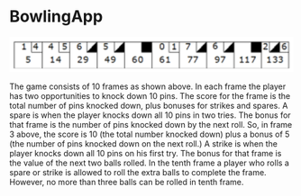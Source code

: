 # BowlingApp

<img src="https://github.com/MrVipinVijayan/BowlingApp/blob/master/images/bowling_game_design.png?raw=true" />

The game consists of 10 frames as shown above. In each frame the player has
two opportunities to knock down 10 pins. The score for the frame is the total
number of pins knocked down, plus bonuses for strikes and spares.
A spare is when the player knocks down all 10 pins in two tries. The bonus for
that frame is the number of pins knocked down by the next roll. So, in frame 3
above, the score is 10 (the total number knocked down) plus a bonus of 5 (the
number of pins knocked down on the next roll.)
A strike is when the player knocks down all 10 pins on his first try. The bonus
for that frame is the value of the next two balls rolled.
In the tenth frame a player who rolls a spare or strike is allowed to roll the extra
balls to complete the frame. However, no more than three balls can be rolled in
tenth frame.
